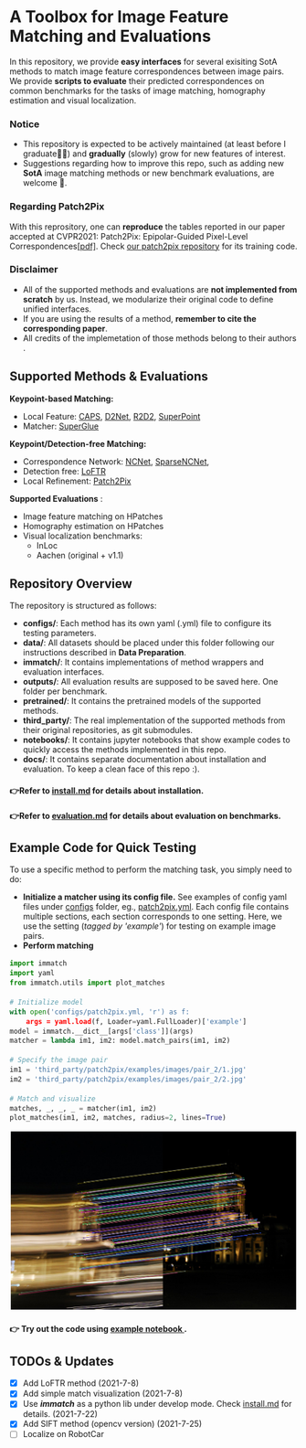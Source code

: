 # A Toolbox for Image Feature Matching and Evaluations 
In this repository, we provide **easy interfaces** for several exisiting SotA methods to match image feature correspondences between image pairs.
We provide **scripts to evaluate** their predicted correspondences on common benchmarks for the tasks of image matching, homography estimation and visual localization.

### Notice
- This repository is expected to be actively maintained  (at least before I graduate🤣🤣)  and **gradually** (slowly) grow for new features of interest.
- Suggestions regarding how to improve this repo, such as adding new **SotA** image matching methods or new benchmark evaluations, are welcome 👏.

### Regarding Patch2Pix
With this reprository, one can **reproduce** the tables reported in our  paper accepted at CVPR2021: Patch2Pix: Epipolar-Guided Pixel-Level Correspondences[[pdf]](https://arxiv.org/abs/2012.01909).  Check [our patch2pix repository](https://github.com/GrumpyZhou/patch2pix) for its training code.

###  Disclaimer 
-  All of the supported methods and evaluations are **not implemented from scratch**  by us.  Instead, we modularize their original code to define unified interfaces.
- If you are using the results of a method, **remember to cite the corresponding paper**.
- All credits of the implemetation of those methods belong to their authors .

## Supported Methods & Evaluations 
**Keypoint-based Matching:**
 - Local Feature:
[CAPS](https://arxiv.org/abs/2004.13324), [D2Net](https://arxiv.org/abs/1905.03561),  [R2D2](https://arxiv.org/abs/1906.06195), [SuperPoint](https://arxiv.org/abs/1712.07629)
 - Matcher: [SuperGlue](https://arxiv.org/abs/1911.11763)

**Keypoint/Detection-free Matching:**

 - Correspondence Network:  [NCNet](https://arxiv.org/abs/1810.10510),  [SparseNCNet](https://arxiv.org/pdf/2004.10566.pdf),
 -  Detection free: [LoFTR](https://zju3dv.github.io/loftr/)
- Local Refinement: [Patch2Pix](https://arxiv.org/abs/2012.01909)

**Supported Evaluations** :
- Image feature matching on HPatches
- Homography estimation on HPatches
- Visual localization benchmarks: 
	- InLoc
	- Aachen (original + v1.1)

## Repository Overview
The repository is structured as follows:
 - **configs/**: Each method has its own yaml (.yml) file to configure its testing parameters. 
 - **data/**: All datasets should be placed under this folder following our instructions described in **Data Preparation**.
 - **immatch/**: It contains implementations of method wrappers  and evaluation interfaces.
 - **outputs/**: All evaluation results are supposed to be saved here. One folder per benchmark.
 - **pretrained/**: It contains the pretrained models of the supported methods. 
 - **third_party/**: The real implementation of the supported methods from their original repositories, as git submodules.
 - **notebooks/**: It contains jupyter notebooks that show example codes to quickly access the methods implemented in this repo. 
 - **docs/**: It contains separate documentation  about installation and evaluation. To keep a clean face of this repo :).

#### 👉Refer to [install.md](docs/install.md) for details about installation.
#### 👉Refer to [evaluation.md](docs/evaluation.md) for details about evaluation on benchmarks.

## Example Code for Quick Testing
To use a specific method to perform the matching task, you simply need to do:
-  **Initialize a matcher using its config file.**  See examples of config yaml files under [configs](configs/) folder, eg., [patch2pix.yml](configs/patch2pix.yml).  Each config file contains multiple sections, each section corresponds to one setting. Here, we use the setting (*tagged by 'example'*) for testing on example image pairs.
- **Perform matching**
```python
import immatch
import yaml
from immatch.utils import plot_matches

# Initialize model
with open('configs/patch2pix.yml, 'r') as f:
    args = yaml.load(f, Loader=yaml.FullLoader)['example']
model = immatch.__dict__[args['class']](args)
matcher = lambda im1, im2: model.match_pairs(im1, im2)

# Specify the image pair
im1 = 'third_party/patch2pix/examples/images/pair_2/1.jpg'
im2 = 'third_party/patch2pix/examples/images/pair_2/2.jpg'

# Match and visualize
matches, _, _, _ = matcher(im1, im2)    
plot_matches(im1, im2, matches, radius=2, lines=True)
```
![example matches](docs/patch2pix_example_matches.png)

#### 👉 Try out the code using [example notebook ](notebooks/visualize_matches_on_example_pairs.ipynb).


## TODOs & Updates
- [x] Add LoFTR method (2021-7-8)
- [x] Add simple match visualization (2021-7-8)
- [x] Use ***immatch*** as a python lib under develop mode. Check [install.md](docs/install.md) for details. (2021-7-22)
- [x] Add SIFT method (opencv version) (2021-7-25)
- [ ] Localize on RobotCar 
